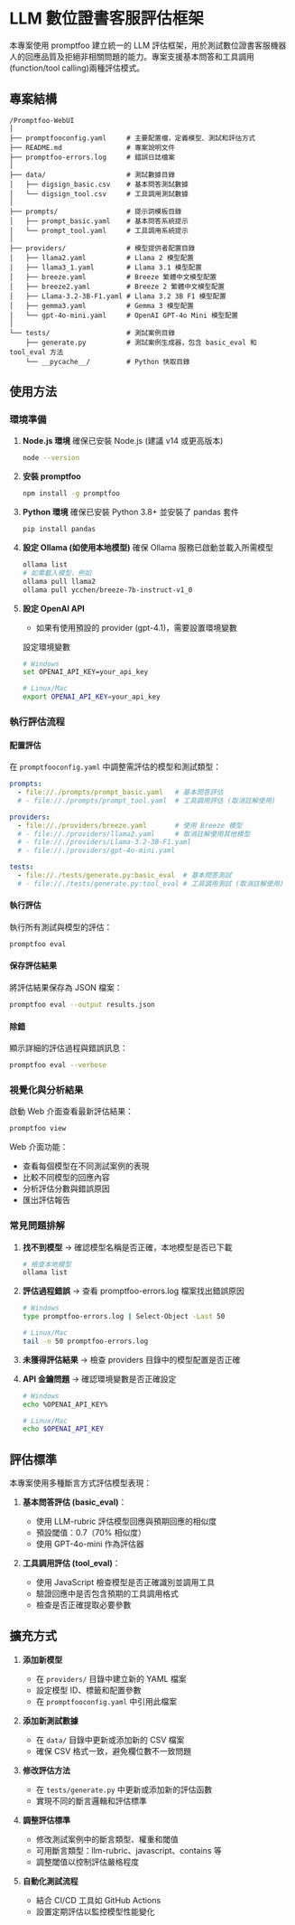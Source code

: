# LLM 數位證書客服評估框架

本專案使用 promptfoo 建立統一的 LLM 評估框架，用於測試數位證書客服機器人的回應品質及拒絕非相關問題的能力。專案支援基本問答和工具調用(function/tool calling)兩種評估模式。

## 專案結構
```
/Promptfoo-WebUI
│
├── promptfooconfig.yaml     # 主要配置檔，定義模型、測試和評估方式
├── README.md                # 專案說明文件
├── promptfoo-errors.log     # 錯誤日誌檔案
│
├── data/                    # 測試數據目錄
│   ├── digsign_basic.csv    # 基本問答測試數據
│   └── digsign_tool.csv     # 工具調用測試數據
│
├── prompts/                 # 提示詞模板目錄
│   ├── prompt_basic.yaml    # 基本問答系統提示
│   └── prompt_tool.yaml     # 工具調用系統提示
│
├── providers/               # 模型提供者配置目錄
│   ├── llama2.yaml          # Llama 2 模型配置
│   ├── llama3_1.yaml        # Llama 3.1 模型配置
│   ├── breeze.yaml          # Breeze 繁體中文模型配置
│   ├── breeze2.yaml         # Breeze 2 繁體中文模型配置
│   ├── Llama-3.2-3B-F1.yaml # Llama 3.2 3B F1 模型配置
│   ├── gemma3.yaml          # Gemma 3 模型配置
│   └── gpt-4o-mini.yaml     # OpenAI GPT-4o Mini 模型配置
│
└── tests/                   # 測試案例目錄
    ├── generate.py          # 測試案例生成器，包含 basic_eval 和 tool_eval 方法
    └── __pycache__/         # Python 快取目錄
```

## 使用方法

### 環境準備

1. **Node.js 環境**
   確保已安裝 Node.js (建議 v14 或更高版本)
   ```bash
   node --version
   ```

2. **安裝 promptfoo**
   ```bash
   npm install -g promptfoo
   ```

3. **Python 環境**
   確保已安裝 Python 3.8+ 並安裝了 pandas 套件
   ```bash
   pip install pandas
   ```

4. **設定 Ollama (如使用本地模型)**
   確保 Ollama 服務已啟動並載入所需模型
   ```bash
   ollama list
   # 如需載入模型，例如
   ollama pull llama2
   ollama pull ycchen/breeze-7b-instruct-v1_0
   ```

5. **設定 OpenAI API**
   - 如果有使用預設的 provider (gpt-4.1)，需要設置環境變數

   設定環境變數
   ```bash
   # Windows
   set OPENAI_API_KEY=your_api_key

   # Linux/Mac
   export OPENAI_API_KEY=your_api_key
   ```

### 執行評估流程

#### 配置評估
在 `promptfooconfig.yaml` 中調整需評估的模型和測試類型：
```yaml
prompts:
  - file://./prompts/prompt_basic.yaml   # 基本問答評估
  # - file://./prompts/prompt_tool.yaml  # 工具調用評估 (取消註解使用)

providers:
  - file://./providers/breeze.yaml       # 使用 Breeze 模型
  # - file://./providers/llama2.yaml     # 取消註解使用其他模型
  # - file://./providers/Llama-3.2-3B-F1.yaml
  # - file://./providers/gpt-4o-mini.yaml

tests: 
  - file://./tests/generate.py:basic_eval  # 基本問答測試
  # - file://./tests/generate.py:tool_eval # 工具調用測試 (取消註解使用)
```

#### 執行評估
執行所有測試與模型的評估：
```bash
promptfoo eval
```

#### 保存評估結果
將評估結果保存為 JSON 檔案：
```bash
promptfoo eval --output results.json
```

#### 除錯
顯示詳細的評估過程與錯誤訊息：
```bash
promptfoo eval --verbose
```

### 視覺化與分析結果

啟動 Web 介面查看最新評估結果：
```bash
promptfoo view
```

Web 介面功能：
- 查看每個模型在不同測試案例的表現
- 比較不同模型的回應內容
- 分析評估分數與錯誤原因
- 匯出評估報告

### 常見問題排解

1. **找不到模型**
   -> 確認模型名稱是否正確，本地模型是否已下載
   ```bash
   # 檢查本地模型
   ollama list
   ```

2. **評估過程錯誤**
   -> 查看 promptfoo-errors.log 檔案找出錯誤原因
   ```bash
   # Windows
   type promptfoo-errors.log | Select-Object -Last 50
   
   # Linux/Mac
   tail -n 50 promptfoo-errors.log
   ```

3. **未獲得評估結果**
   -> 檢查 providers 目錄中的模型配置是否正確

4. **API 金鑰問題**
   -> 確認環境變數是否正確設定
   ```bash
   # Windows
   echo %OPENAI_API_KEY%
   
   # Linux/Mac
   echo $OPENAI_API_KEY
   ```

## 評估標準

本專案使用多種斷言方式評估模型表現：

1. **基本問答評估 (basic_eval)**：
   - 使用 LLM-rubric 評估模型回應與預期回應的相似度
   - 預設閾值：0.7（70% 相似度）
   - 使用 GPT-4o-mini 作為評估器

2. **工具調用評估 (tool_eval)**：
   - 使用 JavaScript 檢查模型是否正確識別並調用工具
   - 驗證回應中是否包含預期的工具調用格式
   - 檢查是否正確提取必要參數

## 擴充方式

1. **添加新模型**
   - 在 `providers/` 目錄中建立新的 YAML 檔案
   - 設定模型 ID、標籤和配置參數
   - 在 `promptfooconfig.yaml` 中引用此檔案

2. **添加新測試數據**
   - 在 `data/` 目錄中更新或添加新的 CSV 檔案
   - 確保 CSV 格式一致，避免欄位數不一致問題

3. **修改評估方法**
   - 在 `tests/generate.py` 中更新或添加新的評估函數
   - 實現不同的斷言邏輯和評估標準

4. **調整評估標準**
   - 修改測試案例中的斷言類型、權重和閾值
   - 可用斷言類型：llm-rubric、javascript、contains 等
   - 調整閾值以控制評估嚴格程度

5. **自動化測試流程**
   - 結合 CI/CD 工具如 GitHub Actions
   - 設置定期評估以監控模型性能變化
